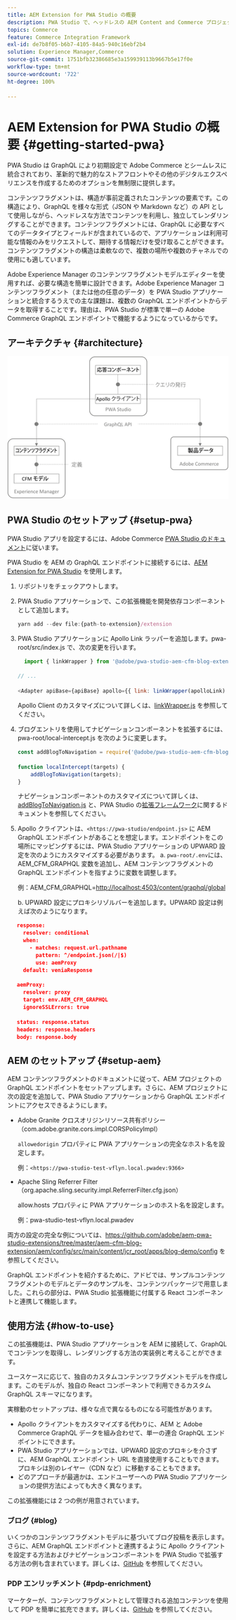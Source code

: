 ```yaml
---
title: AEM Extension for PWA Studio の概要
description: PWA Studio で、ヘッドレスの AEM Content and Commerce プロジェクトをデプロイする方法について説明します。
topics: Commerce
feature: Commerce Integration Framework
exl-id: de7b8f05-b6b7-4105-84a5-940c16ebf2b4
solution: Experience Manager,Commerce
source-git-commit: 1751bfb32386685e3a159939113b9667b5e17f0e
workflow-type: tm+mt
source-wordcount: '722'
ht-degree: 100%

---
```


# AEM Extension for PWA Studio の概要 {#getting-started-pwa}

PWA Studio は GraphQL により初期設定で Adobe Commerce とシームレスに統合されており、革新的で魅力的なストアフロントやその他のデジタルエクスペリエンスを作成するためのオプションを無制限に提供します。

コンテンツフラグメントは、構造が事前定義されたコンテンツの要素です。この構造により、GraphQL を様々な形式（JSON や Markdown など）の API として使用しながら、ヘッドレスな方法でコンテンツを利用し、独立してレンダリングすることができます。コンテンツフラグメントには、GraphQL に必要なすべてのデータタイプとフィールドが含まれているので、アプリケーションは利用可能な情報のみをリクエストして、期待する情報だけを受け取ることができます。コンテンツフラグメントの構造は柔軟なので、複数の場所や複数のチャネルでの使用にも適しています。

Adobe Experience Manager のコンテンツフラグメントモデルエディターを使用すれば、必要な構造を簡単に設計できます。Adobe Experience Manager コンテンツフラグメント（または他の任意のデータ）を PWA Studio アプリケーションと統合するうえでの主な課題は、複数の GraphQL エンドポイントからデータを取得することです。理由は、PWA Studio が標準で単一の Adobe Commerce GraphQL エンドポイントで機能するようになっているからです。

## アーキテクチャ {#architecture}

![PWA ヘッドレスアーキテクチャ](/help/commerce/cif/assets/pwa-studio/PWA-Studio_Architecture.png)

## PWA Studio のセットアップ {#setup-pwa}

PWA Studio アプリを設定するには、Adobe Commerce [PWA Studio のドキュメント](https://developer.adobe.com/commerce/pwa-studio/tutorials/)に従います。

PWA Studio を AEM の GraphQL エンドポイントに接続するには、[AEM Extension for PWA Studio](https://github.com/adobe/aem-pwa-studio-extensions) を使用します。

1. リポジトリをチェックアウトします。

1. PWA Studio アプリケーションで、この拡張機能を開発依存コンポーネントとして追加します。

   ```javascript
   yarn add --dev file:{path-to-extension}/extension
   ```

1. PWA Studio アプリケーションに Apollo Link ラッパーを追加します。pwa-root/src/index.js で、次の変更を行います。

   ```javascript
     import { linkWrapper } from '@adobe/pwa-studio-aem-cfm-blog-extension';
   
   // ...
   
   <Adapter apiBase={apiBase} apollo={{ link: linkWrapper(apolloLink) }} store={store}>
   ```

   Apollo Client のカスタマイズについて詳しくは、[linkWrapper.js](https://github.com/adobe/aem-pwa-studio-extensions/blob/master/aem-cfm-blog-extension/extension/src/linkWrapper.js) を参照してください。

1. ブログエントリを使用してナビゲーションコンポーネントを拡張するには、pwa-root/local-intercept.js を次のように変更します。

   ```javascript
   const addBlogToNavigation = require('@adobe/pwa-studio-aem-cfm-blog-extension/src/addBlogToNavigation');
   
   function localIntercept(targets) {
       addBlogToNavigation(targets);
   }    
   ```

   ナビゲーションコンポーネントのカスタマイズについて詳しくは、[addBlogToNavigation.js](https://github.com/adobe/aem-pwa-studio-extensions/blob/master/aem-cfm-blog-extension/extension/src/addBlogToNavigation.js) と、PWA Studio の[拡張フレームワーク](https://developer.adobe.com/commerce/pwa-studio/guides/general-concepts/extensibility/)に関するドキュメントを参照してください。

1. Apollo クライアントは、`<https://pwa-studio/endpoint.js>` に AEM GraphQL エンドポイントがあることを想定します。エンドポイントをこの場所にマッピングするには、PWA Studio アプリケーションの UPWARD 設定を次のようにカスタマイズする必要があります。
a. `pwa-root/.env`には、AEM_CFM_GRAPHQL 変数を追加し、AEM コンテンツフラグメントの GraphQL エンドポイントを指すように変数を調整します。

   例：AEM_CFM_GRAPHQL=<http://localhost:4503/content/graphql/global>

   b. UPWARD 設定にプロキシリゾルバーを追加します。UPWARD 設定は例えば次のようになります。

```json
   response:
     resolver: conditional
     when:
       - matches: request.url.pathname
         pattern: ^/endpoint.json(/|$)
         use: aemProxy
     default: veniaResponse

   aemProxy:
     resolver: proxy
     target: env.AEM_CFM_GRAPHQL
     ignoreSSLErrors: true

   status: response.status
   headers: response.headers
   body: response.body
```

## AEM のセットアップ {#setup-aem}

AEM コンテンツフラグメントのドキュメントに従って、AEM プロジェクトの GraphQL エンドポイントをセットアップします。さらに、AEM プロジェクトに次の設定を追加して、PWA Studio アプリケーションから GraphQL エンドポイントにアクセスできるようにします。

* Adobe Granite クロスオリジンリソース共有ポリシー（com.adobe.granite.cors.impl.CORSPolicyImpl）

  `allowedorigin` プロパティに PWA アプリケーションの完全なホスト名を設定します。

  例：`<https://pwa-studio-test-vflyn.local.pwadev:9366>`

* Apache Sling Referrer Filter（org.apache.sling.security.impl.ReferrerFilter.cfg.json）

  allow.hosts プロパティに PWA アプリケーションのホスト名を設定します。

  例：pwa-studio-test-vflyn.local.pwadev

両方の設定の完全な例については、<https://github.com/adobe/aem-pwa-studio-extensions/tree/master/aem-cfm-blog-extension/aem/config/src/main/content/jcr_root/apps/blog-demo/config> を参照してください。

GraphQL エンドポイントを紹介するために、アドビでは、サンプルコンテンツフラグメントのモデルとデータのサンプルを、コンテンツパッケージで用意しました。これらの部分は、PWA Studio 拡張機能に付属する React コンポーネントと連携して機能します。

## 使用方法 {#how-to-use}

この拡張機能は、PWA Studio アプリケーションを AEM に接続して、GraphQL でコンテンツを取得し、レンダリングする方法の実装例と考えることができます。

ユースケースに応じて、独自のカスタムコンテンツフラグメントモデルを作成します。このモデルが、独自の React コンポーネントで利用できるカスタム GraphQL スキーマになります。

実稼動のセットアップは、様々な点で異なるものになる可能性があります。

* Apollo クライアントをカスタマイズする代わりに、AEM と Adobe Commerce GraphQL データを組み合わせて、単一の連合 GraphQL エンドポイントにできます。
* PWA Studio アプリケーションでは、UPWARD 設定のプロキシを介さずに、AEM GraphQL エンドポイント URL を直接使用することもできます。プロキシは別のレイヤー（CDN など）に移動することもできます。
* どのアプローチが最適かは、エンドユーザーへの PWA Studio アプリケーションの提供方法によっても大きく異なります。

この拡張機能には 2 つの例が用意されています。

### ブログ {#blog}

いくつかのコンテンツフラグメントモデルに基づいてブログ投稿を表示します。さらに、AEM GraphQL エンドポイントと連携するように Apollo クライアントを設定する方法およびナビゲーションコンポーネントを PWA Studio で拡張する方法の例も含まれています。詳しくは、[GitHub](https://github.com/adobe/aem-pwa-studio-extensions/tree/master/aem-cfm-blog-extension) を参照してください。

### PDP エンリッチメント {#pdp-enrichment}

マーケターが、コンテンツフラグメントとして管理される追加コンテンツを使用して PDP を簡単に拡充できます。詳しくは、[GitHub](https://github.com/adobe/aem-pwa-studio-extensions/tree/master/aem-cif-product-page-extension) を参照してください。
